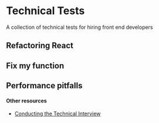 # Technical Tests

A collection of technical tests for hiring front end developers

## Refactoring React

## Fix my function

## Performance pitfalls

#### Other resources

- [Conducting the Technical Interview](https://alistapart.com/article/conducting-the-technical-interview)
